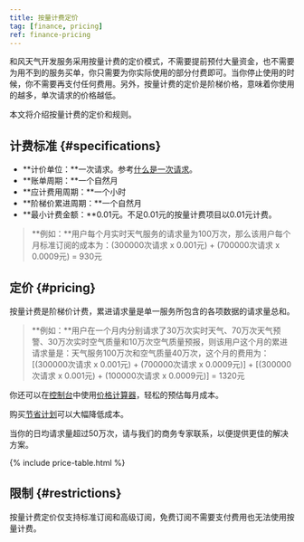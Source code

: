 ```yaml
---
title: 按量计费定价
tag: [finance, pricing]
ref: finance-pricing
---
```


和风天气开发服务采用按量计费的定价模式，不需要提前预付大量资金，也不需要为用不到的服务买单，你只需要为你实际使用的部分付费即可。当你停止使用的时候，你不需要再支付任何费用。另外，按量计费的定价是阶梯价格，意味着你使用的越多，单次请求的价格越低。

本文将介绍按量计费的定价和规则。

## 计费标准 {#specifications}

- **计价单位：**一次请求。参考[什么是一次请求](/help/#what-is-a-request)。
- **账单周期：**一个自然月
- **应计费用周期：**一个小时
- **阶梯价累进周期：**一个自然月
- **最小计费金额：**0.01元。不足0.01元的按量计费项目以0.01元计费。

> **例如：**用户每个月实时天气服务的请求量为100万次，那么该用户每个月标准订阅的成本为：(300000次请求 x 0.001元) + (700000次请求 x 0.0009元) = 930元

## 定价 {#pricing}

按量计费是阶梯价计费，累进请求量是单一服务所包含的各项数据的请求量总和。

> **例如：**用户在一个月内分别请求了30万次实时天气、70万次天气预警、30万次实时空气质量和10万次空气质量预报，则该用户这个月的累进请求量是：天气服务100万次和空气质量40万次，这个月的费用为：[(300000次请求 x 0.001元) + (700000次请求 x 0.0009元)] + [(300000次请求 x 0.001元) + (100000次请求 x 0.0009元)] = 1320元

你还可以在[控制台](https://console.qweather.com/)中使用[价格计算器](https://console.qweather.com/#/calculator)，轻松的预估每月成本。

购买[节省计划](/docs/finance/saving-plans/)可以大幅降低成本。

当你的日均请求量超过50万次，请与我们的商务专家联系，以便提供更佳的解决方案。

{% include price-table.html %}

## 限制 {#restrictions}

按量计费定价仅支持标准订阅和高级订阅，免费订阅不需要支付费用也无法使用按量计费。
